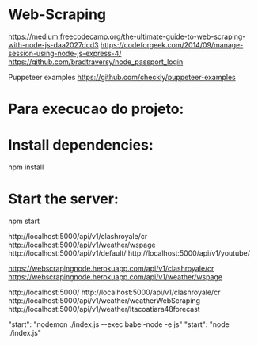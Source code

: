# Web-Scraping

https://medium.freecodecamp.org/the-ultimate-guide-to-web-scraping-with-node-js-daa2027dcd3
https://codeforgeek.com/2014/09/manage-session-using-node-js-express-4/
https://github.com/bradtraversy/node_passport_login

Puppeteer examples
https://github.com/checkly/puppeteer-examples

# Para execucao do projeto:
# Install dependencies:
npm install 

# Start the server:
npm start 

http://localhost:5000/api/v1/clashroyale/cr
http://localhost:5000/api/v1/weather/wspage 
http://localhost:5000/api/v1/default/
http://localhost:5000/api/v1/youtube/

https://webscrapingnode.herokuapp.com/api/v1/clashroyale/cr
https://webscrapingnode.herokuapp.com/api/v1/weather/wspage

http://localhost:5000/
http://localhost:5000/api/v1/clashroyale/cr
http://localhost:5000/api/v1/weather/weatherWebScraping
http://localhost:5000/api/v1/weather/Itacoatiara48forecast

"start": "nodemon ./index.js --exec babel-node -e js"
"start": "node ./index.js"


